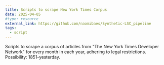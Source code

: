 ```yaml
---
title: Scripts to scrape New York Times Corpus
date: 2025-04-05
#type: resource
external_link: https://github.com/naomibaes/Synthetic-LSC_pipeline
tags:
  - script
---
```


Scripts to scrape a corpus of articles from "The New York Times Developer Network" for every month in each year, adhering to legal restrictions. Possibility: 1851-yesterday.

<!--more-->

